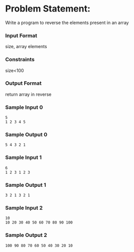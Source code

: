 # Problem Statement:

Write a program to reverse the elements present in an array

### Input Format

size, array elements

### Constraints

size<100

### Output Format

return array in reverse

### Sample Input 0
```
5
1 2 3 4 5
```
### Sample Output 0
```
5 4 3 2 1
```
### Sample Input 1
```
6
1 2 3 1 2 3
```
### Sample Output 1
```
3 2 1 3 2 1
```
### Sample Input 2
```
10
10 20 30 40 50 60 70 80 90 100
```
### Sample Output 2
```
100 90 80 70 60 50 40 30 20 10
```
